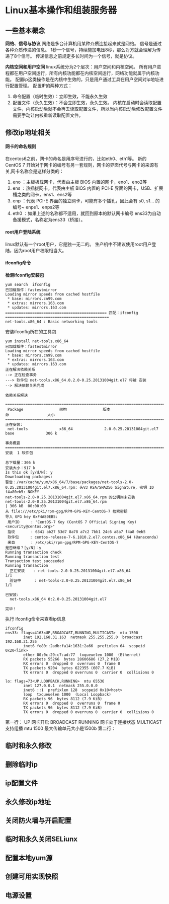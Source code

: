 # Linux基本操作和组装服务器
## 一些基本概念
**网络、信号与协议**
网络是多台计算机用某种介质连接起来就是网络。
信号是通过各种介质传递的信息。
1秒一个信号，持续施加电压8秒，那么对方就会理解为传递了8个信号。
传递信息之前规定多长时间为一个信号，就是协议。

**内核空间和用户空间**
linux系统分为2个层次：用户空间和内核空间。
所有用户进程都在用户空间运行，所有内核功能都在内核空间运行，网络功能就属于内核功能。
配置ip这类操作是在内核中生效的，只是用户通过工具在用户空间对ip地址进行配置管理。
配置IP的两种方式：
1. 命令配置（临时生效）：立即生效，不能永久生效
2. 配置文件（永久生效）：不会立即生效，永久生效。
内核在启动时会读取配置文件，内核启动后就不会再去读取配置文件，所以当内核启动后修改配置文件需要手动让内核重新读取配置文件。

## 修改ip地址相关
#### 网卡的命名规则
在centos6之前，网卡的命名是用序号进行的，比如eth0、eth1等。
新的 CentOS 7 开始对于网卡的编号有另一套规则，网卡的界面代号与网卡的来源有关,网卡名称会是这样分类的：
1. eno ：主板板载网卡，代表由主板 BIOS 内置的网卡，eno1、eno2等
2. ens ：热插拔网卡，代表由主板 BIOS 内置的 PCI-E 界面的网卡，USB、扩展槽之类的网卡，ens1、ens2等
3. enp ：代表 PCI-E 界面的独立网卡，可能有多个插孔，因此会有 s0, s1... 的编号~  enps1、enps2等
4. eth0 ：如果上述的名称都不适用，就回到原本的默认网卡编号
ens33为自动备援模式，名称定为ens33（桥接）。

#### root用户登陆系统
linux默认有一个root用户，它是独一无二的。
生产机中不建议使用root用户登陆，因为root用户权限相当大。

#### ifconfig命令
**检测ifconfig安装包**
```
yum search  ifconfig
已加载插件：fastestmirror
Loading mirror speeds from cached hostfile
 * base: mirrors.cn99.com
 * extras: mirrors.163.com
 * updates: mirrors.163.com
============================================= 匹配：ifconfig ==============================================
net-tools.x86_64 : Basic networking tools
```
安装ifconfig所在的工具包
```
yum install net-tools.x86_64
已加载插件：fastestmirror
Loading mirror speeds from cached hostfile
 * base: mirrors.cn99.com
 * extras: mirrors.163.com
 * updates: mirrors.163.com
正在解决依赖关系
--> 正在检查事务
---> 软件包 net-tools.x86_64.0.2.0-0.25.20131004git.el7 将被 安装
--> 解决依赖关系完成

依赖关系解决

===========================================================================================================
 Package                架构                版本                                   源                 大小
===========================================================================================================
正在安装:
 net-tools              x86_64              2.0-0.25.20131004git.el7               base              306 k

事务概要
===========================================================================================================
安装  1 软件包

总下载量：306 k
安装大小：917 k
Is this ok [y/d/N]: y
Downloading packages:
警告：/var/cache/yum/x86_64/7/base/packages/net-tools-2.0-0.25.20131004git.el7.x86_64.rpm: 头V3 RSA/SHA256 Signature, 密钥 ID f4a80eb5: NOKEY
net-tools-2.0-0.25.20131004git.el7.x86_64.rpm 的公钥尚未安装
net-tools-2.0-0.25.20131004git.el7.x86_64.rpm                                       | 306 kB  00:00:00     
从 file:///etc/pki/rpm-gpg/RPM-GPG-KEY-CentOS-7 检索密钥
导入 GPG key 0xF4A80EB5:
 用户ID     : "CentOS-7 Key (CentOS 7 Official Signing Key) <security@centos.org>"
 指纹       : 6341 ab27 53d7 8a78 a7c2 7bb1 24c6 a8a7 f4a8 0eb5
 软件包     : centos-release-7-6.1810.2.el7.centos.x86_64 (@anaconda)
 来自       : /etc/pki/rpm-gpg/RPM-GPG-KEY-CentOS-7
是否继续？[y/N]：y
Running transaction check
Running transaction test
Transaction test succeeded
Running transaction
  正在安装    : net-tools-2.0-0.25.20131004git.el7.x86_64                                              1/1 
  验证中      : net-tools-2.0-0.25.20131004git.el7.x86_64                                              1/1 

已安装:
  net-tools.x86_64 0:2.0-0.25.20131004git.el7                                                              

完毕！

```
执行 ifconfig命令来查看ip信息
```
ifconfig
ens33: flags=4163<UP,BROADCAST,RUNNING,MULTICAST>  mtu 1500
        inet 192.168.31.163  netmask 255.255.255.0  broadcast 192.168.31.255
        inet6 fe80::2adb:fa14:1631:2a66  prefixlen 64  scopeid 0x20<link>
        ether 00:0c:29:c7:ad:77  txqueuelen 1000  (Ethernet)
        RX packets 55266  bytes 28606686 (27.2 MiB)
        RX errors 0  dropped 0  overruns 0  frame 0
        TX packets 9204  bytes 622355 (607.7 KiB)
        TX errors 0  dropped 0 overruns 0  carrier 0  collisions 0

lo: flags=73<UP,LOOPBACK,RUNNING>  mtu 65536
        inet 127.0.0.1  netmask 255.0.0.0
        inet6 ::1  prefixlen 128  scopeid 0x10<host>
        loop  txqueuelen 1000  (Local Loopback)
        RX packets 96  bytes 8112 (7.9 KiB)
        RX errors 0  dropped 0  overruns 0  frame 0
        TX packets 96  bytes 8112 (7.9 KiB)
        TX errors 0  dropped 0 overruns 0  carrier 0  collisions 0

```
第一行：
UP 网卡开启
BROADCAST 
RUNNING 网卡处于连接状态
MULTICAST 支持组播
mtu 1500 最大传输单元大小是1500b
第二行：



## 临时和永久修改
## 删除临时ip
## ip配置文件
## 永久修改ip地址
## 关闭防火墙与开启配置
## 临时和永久关闭SELiunx
## 配置本地yum源
## 创建可用实现快照
## 电源设置
